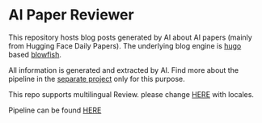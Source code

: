 # AI Paper Reviewer

This repository hosts blog posts generated by AI about AI papers (mainly from Hugging Face Daily Papers). The underlying blog engine is [hugo](https://gohugo.io/) based [blowfish](https://blowfish.page/).

All information is generated and extracted by AI. Find more about the pipeline in the [separate project](https://github.com/deep-diver/paper-reviewer) only for this purpose.

This repo supports multilingual Review. please change [HERE](https://github.com/TikaToka/ai-paper-reviewer/blob/31f34a42251abb080997da78c0112c274c188955/.github/workflows/collect_new_articles.yml#L70) with locales.

Pipeline can be found [HERE](https://github.com/TikaToka/paper-reviewer-multi)
